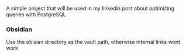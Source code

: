 A simple project that will be used in my linkedin post about optimizing queries with PostgreSQL


### Obsidian

Use the obisian directory as the vault path, otherwise internal links wont work  